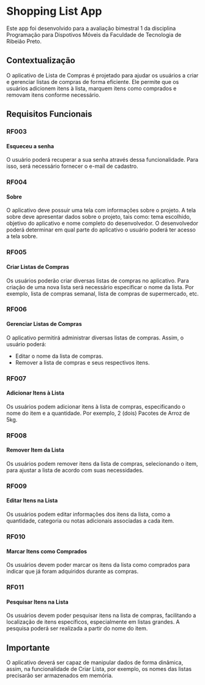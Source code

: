 # Shopping List App

Este app foi desenvolvido para a avaliação bimestral 1 da disciplina Programação para Dispotivos Móveis da Faculdade de Tecnologia de Ribeião Preto.

## Contextualização

O aplicativo de Lista de Compras é projetado para ajudar os usuários a criar e gerenciar listas de compras de forma eficiente. Ele permite que os usuários adicionem itens à lista, marquem itens como comprados e removam itens conforme necessário.

## Requisitos Funcionais

### RF003
#### Esqueceu a senha

O usuário poderá recuperar a sua senha através dessa funcionalidade. Para isso, será necessário fornecer o e-mail de cadastro.

### RF004
#### Sobre

O aplicativo deve possuir uma tela com informações sobre o projeto. A tela sobre deve apresentar dados sobre o projeto, tais como: tema escolhido, objetivo do aplicativo e nome completo do desenvolvedor. O desenvolvedor poderá determinar em qual parte do aplicativo o usuário poderá ter acesso a tela sobre.

### RF005
#### Criar Listas de Compras

Os usuários poderão criar diversas listas de compras no aplicativo. Para criação de uma nova lista será necessário especificar o nome da lista. Por exemplo, lista de compras semanal, lista de compras de supermercado, etc.

### RF006
#### Gerenciar Listas de Compras

O aplicativo permitirá administrar diversas listas de compras. Assim, o usuário poderá:
- Editar o nome da lista de compras.
- Remover a lista de compras e seus respectivos itens.

### RF007
#### Adicionar Itens à Lista

Os usuários podem adicionar itens à lista de compras, especificando o nome do item e a quantidade. Por exemplo, 2 (dois) Pacotes de Arroz de 5kg.

### RF008
#### Remover Item da Lista

Os usuários podem remover itens da lista de compras, selecionando o item, para ajustar a lista de acordo com suas necessidades.

### RF009
#### Editar Itens na Lista

Os usuários podem editar informações dos itens da lista, como a quantidade, categoria ou notas adicionais associadas a cada item.

### RF010
#### Marcar Itens como Comprados

Os usuários devem poder marcar os itens da lista como comprados para indicar que já foram adquiridos durante as compras.

### RF011
#### Pesquisar Itens na Lista

Os usuários devem poder pesquisar itens na lista de compras, facilitando a localização de itens específicos, especialmente em listas grandes. A pesquisa poderá ser realizada a partir do nome do item.

## Importante

O aplicativo deverá ser capaz de manipular dados de forma dinâmica, assim, na funcionalidade de Criar Lista, por exemplo, os nomes das listas precisarão ser armazenados em memória.
